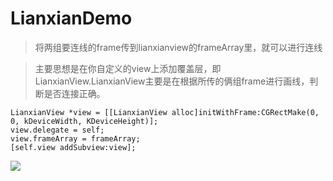 # LianxianDemo
>将两组要连线的frame传到lianxianview的frameArray里，就可以进行连线

>主要思想是在你自定义的view上添加覆盖层，即LianxianView.LianxianView主要是在根据所传的俩组frame进行画线，判断是否连接正确。
```
LianxianView *view = [[LianxianView alloc]initWithFrame:CGRectMake(0, 0, kDeviceWidth, KDeviceHeight)];
view.delegate = self;
view.frameArray = frameArray;
[self.view addSubview:view];

```
![](http://upload-images.jianshu.io/upload_images/2262498-737e28217cc3ff5b.gif?imageMogr2/auto-orient/strip)